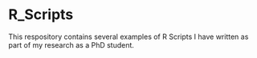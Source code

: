 # R_Scripts
This respository contains several examples of R Scripts I have written as part of my research as a PhD student. 
